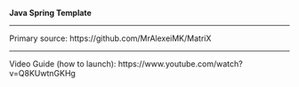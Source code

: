 <b>Java Spring Template</b>
<hr />
Primary source: https://github.com/MrAlexeiMK/MatriX
<hr />
Video Guide (how to launch): https://www.youtube.com/watch?v=Q8KUwtnGKHg
